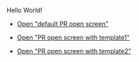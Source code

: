 Hello World!

- [Open "default PR open screen"](https://github.com/sters/pr-template-test/compare/sters-patch-1?quick_pull=1)

- [Open "PR open screen with template1"](https://github.com/sters/pr-template-test/compare/sters-patch-1?quick_pull=1&template=pull_request_template.md)

- [Open "PR open screen with template2"](https://github.com/sters/pr-template-test/compare/sters-patch-1?quick_pull=1&template=template2.md)

